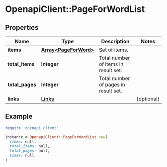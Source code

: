 # OpenapiClient::PageForWordList

## Properties

| Name | Type | Description | Notes |
| ---- | ---- | ----------- | ----- |
| **items** | [**Array&lt;PageForWord&gt;**](PageForWord.md) | Set of items. |  |
| **total_items** | **Integer** | Total number of items in result set. |  |
| **total_pages** | **Integer** | Total number of pages in result set. |  |
| **links** | [**Links**](Links.md) |  | [optional] |

## Example

```ruby
require 'openapi_client'

instance = OpenapiClient::PageForWordList.new(
  items: null,
  total_items: null,
  total_pages: null,
  links: null
)
```

